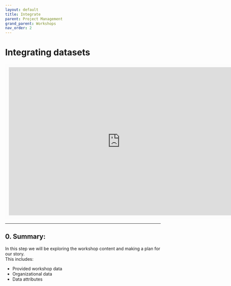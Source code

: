 ```yaml
---
layout: default
title: Integrate
parent: Project Management
grand_parent: Workshops
nav_order: 2
---
```


# Integrating datasets

<iframe width="720" height="480" frameborder="0" marginheight="0" marginwidth="0" style="border:12px solid  #fcfcfc" src="https://meginwinnipeg.github.io/slides/RVintegrating.html"></iframe>


---

## 0. **Summary**:  
In this step we will be exploring the workshop content and making a plan for our story.  
This includes:  
- Provided workshop data  
- Organizational data  
- Data attributes  
  
 
